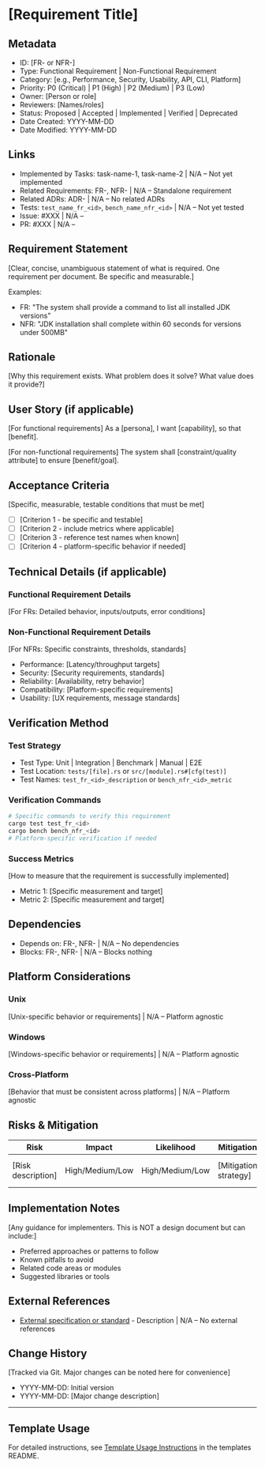 # [Requirement Title]

## Metadata
- ID: [FR-<id> or NFR-<id>]
- Type: Functional Requirement | Non-Functional Requirement  
- Category: [e.g., Performance, Security, Usability, API, CLI, Platform]
- Priority: P0 (Critical) | P1 (High) | P2 (Medium) | P3 (Low)
- Owner: [Person or role]
- Reviewers: [Names/roles]
- Status: Proposed | Accepted | Implemented | Verified | Deprecated
  <!-- Proposed: Under discussion | Accepted: Approved for implementation | Implemented: Code complete | Verified: Tests passing | Deprecated: No longer applicable -->
- Date Created: YYYY-MM-DD
- Date Modified: YYYY-MM-DD

## Links
<!-- Internal project artifacts only. For external resources, see External References section -->
- Implemented by Tasks: task-name-1, task-name-2 | N/A – Not yet implemented
- Related Requirements: FR-<id>, NFR-<id> | N/A – Standalone requirement
- Related ADRs: ADR-<id> | N/A – No related ADRs
- Tests: `test_name_fr_<id>`, `bench_name_nfr_<id>` | N/A – Not yet tested
- Issue: #XXX | N/A – <reason>
- PR: #XXX | N/A – <reason>

## Requirement Statement

[Clear, concise, unambiguous statement of what is required. One requirement per document. Be specific and measurable.]

Examples:
- FR: "The system shall provide a command to list all installed JDK versions"
- NFR: "JDK installation shall complete within 60 seconds for versions under 500MB"

## Rationale

[Why this requirement exists. What problem does it solve? What value does it provide?]

## User Story (if applicable)

[For functional requirements]
As a [persona], I want [capability], so that [benefit].

[For non-functional requirements]
The system shall [constraint/quality attribute] to ensure [benefit/goal].

## Acceptance Criteria

[Specific, measurable, testable conditions that must be met]

- [ ] [Criterion 1 - be specific and testable]
- [ ] [Criterion 2 - include metrics where applicable]  
- [ ] [Criterion 3 - reference test names when known]
- [ ] [Criterion 4 - platform-specific behavior if needed]

## Technical Details (if applicable)

### Functional Requirement Details
[For FRs: Detailed behavior, inputs/outputs, error conditions]

### Non-Functional Requirement Details
[For NFRs: Specific constraints, thresholds, standards]
- Performance: [Latency/throughput targets]
- Security: [Security requirements, standards]
- Reliability: [Availability, retry behavior]
- Compatibility: [Platform-specific requirements]
- Usability: [UX requirements, message standards]

## Verification Method

### Test Strategy
- Test Type: Unit | Integration | Benchmark | Manual | E2E
- Test Location: `tests/[file].rs` or `src/[module].rs#[cfg(test)]`
- Test Names: `test_fr_<id>_description` or `bench_nfr_<id>_metric`

### Verification Commands
```bash
# Specific commands to verify this requirement
cargo test test_fr_<id>
cargo bench bench_nfr_<id>
# Platform-specific verification if needed
```

### Success Metrics
[How to measure that the requirement is successfully implemented]
- Metric 1: [Specific measurement and target]
- Metric 2: [Specific measurement and target]

## Dependencies

- Depends on: FR-<id>, NFR-<id> | N/A – No dependencies
- Blocks: FR-<id>, NFR-<id> | N/A – Blocks nothing

## Platform Considerations

### Unix
[Unix-specific behavior or requirements] | N/A – Platform agnostic

### Windows  
[Windows-specific behavior or requirements] | N/A – Platform agnostic

### Cross-Platform
[Behavior that must be consistent across platforms] | N/A – Platform agnostic

## Risks & Mitigation

| Risk | Impact | Likelihood | Mitigation | Validation |
|------|--------|------------|------------|------------|
| [Risk description] | High/Medium/Low | High/Medium/Low | [Mitigation strategy] | [How to verify mitigation] |

## Implementation Notes

[Any guidance for implementers. This is NOT a design document but can include:]
- Preferred approaches or patterns to follow
- Known pitfalls to avoid
- Related code areas or modules
- Suggested libraries or tools

## External References
<!-- Only external resources. Internal documents go in Links section -->
- [External specification or standard](https://example.com) - Description | N/A – No external references

## Change History

[Tracked via Git. Major changes can be noted here for convenience]
- YYYY-MM-DD: Initial version
- YYYY-MM-DD: [Major change description]

---

## Template Usage

For detailed instructions, see [Template Usage Instructions](README.md#individual-requirement-template-requirementsmd) in the templates README.